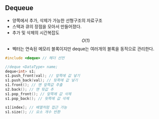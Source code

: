 ## Dequeue
- 양쪽에서 추가, 삭제가 가능한 선형구조의 자료구조
- 스택과 큐의 장점을 모아서 만들어졌다.
- 추가 및 삭제의 시간복잡도 $$O(1)$$
- 벡터는 연속된 메모리 블록이지만 deque는 여러개의 블록을 동적으로 관리한다.

``` C++
#include <deque> // 헤더 선언

//deque <DataType> name;
deque<int> s1;
s1.push_front(val); // 앞쪽에 값 넣기
s1.push_back(val); // 뒷쪽에 값 넣기
s1.front(); // 맨 앞쪽값 추출
s2.back(); // 맨 뒷값 추
s1.pop_front(); // 앞쪽에 값 삭제
s1.pop_back(); // 뒷쪽에 값 삭제

s1[index]; // 배열처럼 접근 가능
s1.size(); // 요소 개수 반환
```


